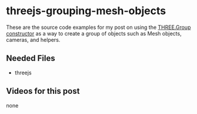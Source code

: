 # threejs-grouping-mesh-objects

These are the source code examples for my post on using the [THREE.Group constructor](https://dustinpfister.github.io/2018/05/16/threejs-grouping-mesh-objects/) as a way to create a group of objects such as Mesh objects, cameras, and helpers.

## Needed Files

* threejs

## Videos for this post

none

